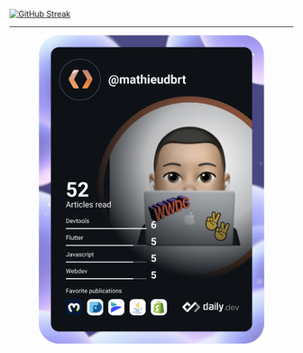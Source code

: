 <p align="center">
  
[![GitHub Streak](https://github-readme-streak-stats.herokuapp.com?user=MathieuDubart&theme=github-dark-blue&hide_border=true&ring=0ADD0C&fire=DD4D0C&sideNums=0ADD0C)](https://git.io/streak-stats)
  
</p>

<hr>

<p align="center">
  
<img src="https://github.com/MathieuDubart/MathieuDubart/blob/main/devcard.svg" width="400" alt="Mathieu Dubart's Dev Card"/>

</p>
